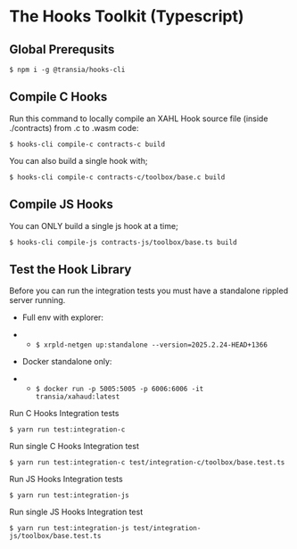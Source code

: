 # The Hooks Toolkit (Typescript)

## Global Prerequsits

`$ npm i -g @transia/hooks-cli`

## Compile C Hooks

Run this command to locally compile an XAHL Hook source file (inside ./contracts) from .c to .wasm code:

`$ hooks-cli compile-c contracts-c build`

You can also build a single hook with;

`$ hooks-cli compile-c contracts-c/toolbox/base.c build`

## Compile JS Hooks

You can ONLY build a single js hook at a time;

`$ hooks-cli compile-js contracts-js/toolbox/base.ts build`

## Test the Hook Library

Before you can run the integration tests you must have a standalone rippled server running.

- Full env with explorer:

- - `$ xrpld-netgen up:standalone --version=2025.2.24-HEAD+1366`

- Docker standalone only:

- - `$ docker run -p 5005:5005 -p 6006:6006 -it transia/xahaud:latest`

Run C Hooks Integration tests

`$ yarn run test:integration-c`

Run single C Hooks Integration test

`$ yarn run test:integration-c test/integration-c/toolbox/base.test.ts`

Run JS Hooks Integration tests

`$ yarn run test:integration-js`

Run single JS Hooks Integration test

`$ yarn run test:integration-js test/integration-js/toolbox/base.test.ts`